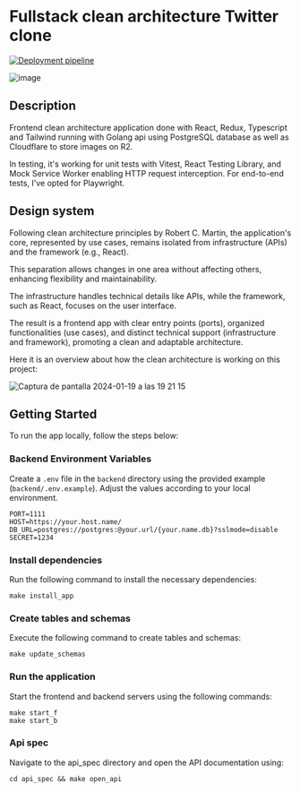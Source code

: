# Fullstack clean architecture Twitter clone 

[![Deployment pipeline](https://github.com/oscarprdev/Twitter_clone/actions/workflows/workflow.yaml/badge.svg?branch=main)](https://github.com/oscarprdev/Twitter_clone/actions/workflows/workflow.yaml)

![image](https://github.com/oscarprdev/Twitter_clone/assets/94851836/1bad685e-b549-4be0-8663-0127e30ef258)

## Description

Frontend clean architecture application done with React, Redux, Typescript and Tailwind running with Golang api using PostgreSQL database as well as Cloudflare to store images on R2. 

In testing, it's working for unit tests with Vitest, React Testing Library, and Mock Service Worker enabling HTTP request interception. For end-to-end tests, I've opted for Playwright.

## Design system

Following clean architecture principles by Robert C. Martin, the application's core, represented by use cases, remains isolated from infrastructure (APIs) and the framework (e.g., React). 

This separation allows changes in one area without affecting others, enhancing flexibility and maintainability. 

The infrastructure handles technical details like APIs, while the framework, such as React, focuses on the user interface. 

The result is a frontend app with clear entry points (ports), organized functionalities (use cases), and distinct technical support (infrastructure and framework), promoting a clean and adaptable architecture.

Here it is an overview about how the clean architecture is working on this project: 


![Captura de pantalla 2024-01-19 a las 19 21 15](https://github.com/oscarprdev/Twitter_clone/assets/94851836/72f31785-ea42-44b7-aee5-c9bfec274614)

## Getting Started

To run the app locally, follow the steps below:

### Backend Environment Variables

Create a `.env` file in the `backend` directory using the provided example (`backend/.env.example`). Adjust the values according to your local environment.

```env
PORT=1111
HOST=https://your.host.name/
DB_URL=postgres://postgres:@your.url/{your.name.db}?sslmode=disable
SECRET=1234
```

### Install dependencies

Run the following command to install the necessary dependencies:

```
make install_app
```

### Create tables and schemas

Execute the following command to create tables and schemas:

```
make update_schemas
```

### Run the application

Start the frontend and backend servers using the following commands:

```
make start_f
make start_b
```
### Api spec

Navigate to the api_spec directory and open the API documentation using:

```
cd api_spec && make open_api
```



